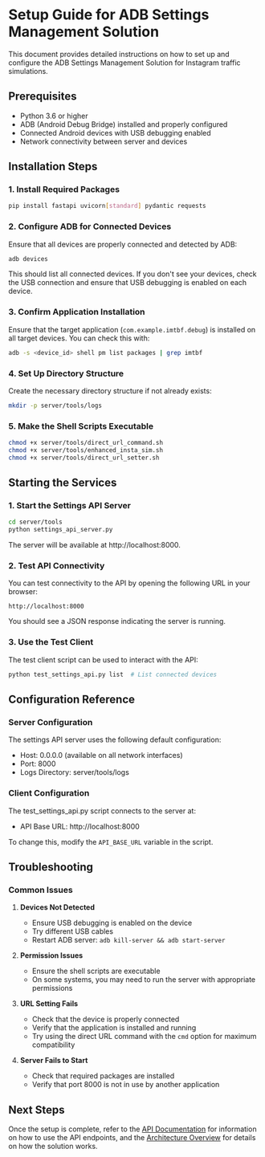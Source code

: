 # Setup Guide for ADB Settings Management Solution

This document provides detailed instructions on how to set up and configure the ADB Settings Management Solution for Instagram traffic simulations.

## Prerequisites

- Python 3.6 or higher
- ADB (Android Debug Bridge) installed and properly configured
- Connected Android devices with USB debugging enabled
- Network connectivity between server and devices

## Installation Steps

### 1. Install Required Packages

```bash
pip install fastapi uvicorn[standard] pydantic requests
```

### 2. Configure ADB for Connected Devices

Ensure that all devices are properly connected and detected by ADB:

```bash
adb devices
```

This should list all connected devices. If you don't see your devices, check the USB connection and ensure that USB debugging is enabled on each device.

### 3. Confirm Application Installation

Ensure that the target application (`com.example.imtbf.debug`) is installed on all target devices. You can check this with:

```bash
adb -s <device_id> shell pm list packages | grep imtbf
```

### 4. Set Up Directory Structure

Create the necessary directory structure if not already exists:

```bash
mkdir -p server/tools/logs
```

### 5. Make the Shell Scripts Executable

```bash
chmod +x server/tools/direct_url_command.sh
chmod +x server/tools/enhanced_insta_sim.sh
chmod +x server/tools/direct_url_setter.sh
```

## Starting the Services

### 1. Start the Settings API Server

```bash
cd server/tools
python settings_api_server.py
```

The server will be available at http://localhost:8000.

### 2. Test API Connectivity

You can test connectivity to the API by opening the following URL in your browser:

```
http://localhost:8000
```

You should see a JSON response indicating the server is running.

### 3. Use the Test Client

The test client script can be used to interact with the API:

```bash
python test_settings_api.py list  # List connected devices
```

## Configuration Reference

### Server Configuration

The settings API server uses the following default configuration:

- Host: 0.0.0.0 (available on all network interfaces)
- Port: 8000
- Logs Directory: server/tools/logs

### Client Configuration

The test_settings_api.py script connects to the server at:

- API Base URL: http://localhost:8000

To change this, modify the `API_BASE_URL` variable in the script.

## Troubleshooting

### Common Issues

1. **Devices Not Detected**
   - Ensure USB debugging is enabled on the device
   - Try different USB cables
   - Restart ADB server: `adb kill-server && adb start-server`

2. **Permission Issues**
   - Ensure the shell scripts are executable
   - On some systems, you may need to run the server with appropriate permissions

3. **URL Setting Fails**
   - Check that the device is properly connected
   - Verify that the application is installed and running
   - Try using the direct URL command with the `cmd` option for maximum compatibility

4. **Server Fails to Start**
   - Check that required packages are installed
   - Verify that port 8000 is not in use by another application

## Next Steps

Once the setup is complete, refer to the [API Documentation](api.md) for information on how to use the API endpoints, and the [Architecture Overview](architecture.md) for details on how the solution works.
